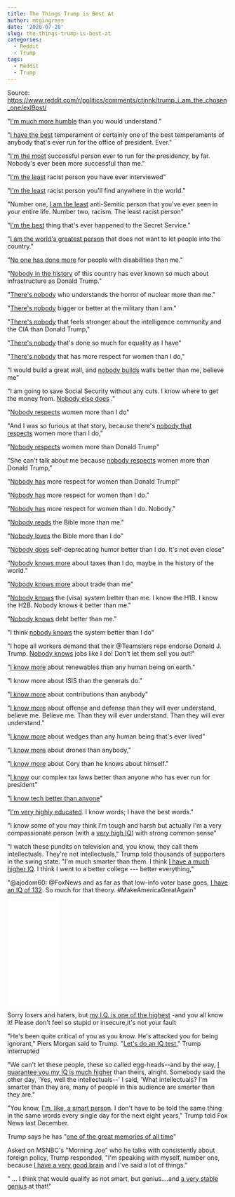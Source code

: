 ```yaml
---
title: The Things Trump is Best At
author: mtgingrass
date: '2020-07-28'
slug: the-things-trump-is-best-at
categories:
  - Reddit
  - Trump
tags:
  - Reddit
  - Trump
---
```


Source: https://www.reddit.com/r/politics/comments/ctjnnk/trump_i_am_the_chosen_one/exl9pst/

"[I'm much more humble](https://www.youtube.com/watch?v=1R42mFx3_ss) than you would understand."

"[I have the best](http://abcnews.go.com/Politics/donald-trump-best-temperaments-presidential-candidate/story?id=41003314) temperament or certainly one of the best temperaments of anybody that's ever run for the office of president. Ever."

"[I'm the most](https://www.usatoday.com/story/news/elections/presidential/caucus/2015/06/01/donald-trump-straw-poll-mitt-romney-gucci-store/28313569/) successful person ever to run for the presidency, by far. Nobody's ever been more successful than me."

"[I'm the least](https://www.politico.com/story/2018/01/14/trump-least-racist-person-340602) racist person you have ever interviewed"

"[I'm the least](https://www.washingtonpost.com/opinions/2019/07/30/trump-says-hes-least-racist-person-world-thats-rich/) racist person you'll find anywhere in the world."

"Number one, [I am the least](https://www.politico.com/story/2017/02/trump-press-conference-anti-semitic-threats-jake-turx-235107) anti-Semitic person that you've ever seen in your entire life. Number two, racism. The least racist person"

"[I'm the best](https://www.politico.com/story/2016/07/trump-secret-service-226022) thing that's ever happened to the Secret Service."

"[I am the world's greatest person](https://www.washingtonpost.com/graphics/2017/politics/australia-mexico-transcripts/) that does not want to let people into the country."

"[No one has done more](https://twitter.com/realdonaldtrump/status/697031343272812544?lang=en) for people with disabilities than me."

"[Nobody in the history](http://www.cnn.com/TRANSCRIPTS/1607/16/se.02.html) of this country has ever known so much about infrastructure as Donald Trump."

"[There's nobody](https://www.youtube.com/watch?v=h7JYuVEAqEQ) who understands the horror of nuclear more than me."

"[There's nobody](http://www.foxnews.com/transcript/2015/06/17/donald-trump-running-for-president.html) bigger or better at the military than I am."

"[There's nobody](https://www.youtube.com/watch?v=YwSo4IPkf5E) that feels stronger about the intelligence community and the CIA than Donald Trump,"

"[There's nobody](https://www.politico.com/blogs/2016-gop-primary-live-updates-and-results/2016/03/donald-trump-super-tuesday-220016) that's done so much for equality as I have"

"[There's nobody](http://news3lv.com/news/local/exclusive-one-on-one-with-presidential-candidate-donald-trump) that has more respect for women than I do,"

"I would build a great wall, and [nobody builds](https://www.washingtonpost.com/politics/2019/01/08/president-trumps-desperate-nonsensical-claim-that-mexico-is-paying-wall/) walls better than me, believe me"

"I am going to save Social Security without any cuts. I know where to get the money from. [Nobody else does](https://twitter.com/realdonaldtrump/status/601544572498509824) ."

"[Nobody respects](https://www.nbcnews.com/meet-the-press/video/trump-no-one-respects-women-more-than-i-do-655453251628) women more than I do"

"And I was so furious at that story, because there's [nobody that respects](https://www.washingtonpost.com/news/the-fix/wp/2016/05/19/this-sean-hannity-interview-is-why-people-think-the-media-is-too-easy-on-donald-trump/) women more than I do,"

"[Nobody respects](https://www.postandcourier.com/archives/trump-in-s-c-says-he-s-not-sexist-billionaire/article_ab3b1633-42f1-5116-95b5-c0aab96a6304.html) women more than Donald Trump"

"She can't talk about me because [nobody respects](https://www.cnn.com/2016/05/09/politics/donald-trump-hillary-clinton/) women more than Donald Trump,"

"[Nobody has](https://twitter.com/realDonaldTrump/status/713747213801938946) more respect for women than Donald Trump!"

"[Nobody has](https://www.washingtonpost.com/video/c/embed/22d94cda-8e7a-11e6-bc00-1a9756d4111b) more respect for women than I do."

"[Nobody has](https://www.youtube.com/watch?v=6ru6uvTq39I&feature=youtu.be&t=3167) more respect for women than I do. Nobody."

"[Nobody reads](http://thehill.com/blogs/blog-briefing-room/news/270610-trump-kerry-probably-hasnt-read-the-bible) the Bible more than me."

"[Nobody loves](https://www.realclearpolitics.com/video/2016/02/23/trump_cruz_puts_down_bible_and_goes_around_lying_dishonest_media_probably_worse_than_cruz.html) the Bible more than I do"

"[Nobody does](https://www.theguardian.com/us-news/2018/mar/04/donald-trump-gridiron-dinner-jared-kushner-melania) self-deprecating humor better than I do. It's not even close"

"[Nobody knows more](https://www.pbs.org/newshour/politics/trump-says-his-tax-rate-is-none-of-your-business) about taxes than I do, maybe in the history of the world."

"[Nobody knows more](https://www.realclearpolitics.com/video/2016/03/03/trump_i_own_a_store_in_manhattan_worth_more_than_mitt_romney.html) about trade than me"

"[Nobody knows](http://www.cnn.com/2016/03/10/politics/republican-debate-transcript-full-text/) the (visa) system better than me. I know the H1B. I know the H2B. Nobody knows it better than me."

"[Nobody knows](http://www.huffingtonpost.com/entry/donald-trump-king-of-debt_us_576a9b76e4b0c0252e77cba7) debt better than me."

"I think [nobody knows](http://transcripts.cnn.com/TRANSCRIPTS/1608/27/cnr.07.html) the system better than I do"

"I hope all workers demand that their @Teamsters reps endorse Donald J. Trump. [Nobody knows](https://twitter.com/realdonaldtrump/status/685582649679867904) jobs like I do! Don't let them sell you out!"

"[I know more](https://web.archive.org/web/20180301055454/https://www.foxnews.com/transcript/2016/04/13/trump-explains-why-feels-primary-process-is-unfair.html) about renewables than any human being on earth."

"I know more about ISIS than the generals do."

"[I know more](http://abcnews.go.com/Politics/week-transcript-donald-trump-ben-carson/story?id=35336008) about contributions than anybody"

"[I know more](https://pjmedia.com/election/2016/07/27/tim-kaine-tries-a-trump-impression-at-dnc/) about offense and defense than they will ever understand, believe me. Believe me. Than they will ever understand. Than they will ever understand."

"[I know more](https://www.wsj.com/articles/transcript-of-donald-trump-interview-with-the-wall-street-journal-1515715481) about wedges than any human being that's ever lived"

"[I know more](https://www.youtube.com/watch?v=_OZOh3m80Y4&t=345) about drones than anybody,"

"[I know more](https://twitter.com/realdonaldtrump/status/757760973419712512) about Cory than he knows about himself."

"[I know](https://twitter.com/realDonaldTrump/status/782541307168391168) our complex tax laws better than anyone who has ever run for president"

"[I know tech better than anyone](https://twitter.com/realDonaldTrump/status/1076084489422557184)"

"[I'm very highly educated](https://www.washingtonpost.com/video/national/trump-i-have-the-best-words/2017/04/05/53a9ae4a-19fd-11e7-8598-9a99da559f9e_video.html). I know words; I have the best words."

"I know some of you may think l'm tough and harsh but actually I'm a very compassionate person (with a [very high IQ](https://twitter.com/realdonaldtrump/status/325973644276809730)) with strong common sense"

"I watch these pundits on television and, you know, they call them intellectuals. They're not intellectuals," Trump told thousands of supporters in the swing state. "I'm much smarter than them. I think [I have a much higher IQ](http://www.washingtonexaminer.com/trump-i-have-a-higher-iq-than-george-will/article/2577023). I think I went to a better college --- better everything,"

"@ajodom60: @FoxNews and as far as that low-info voter base goes, [I have an IQ of 132](https://twitter.com/realdonaldtrump/status/676174398253068289). So much for that theory. #MakeAmericaGreatAgain"

<iframe style="width:120px;height:240px;" marginwidth="0" marginheight="0" scrolling="no" frameborder="0" src="//ws-na.amazon-adsystem.com/widgets/q?ServiceVersion=20070822&OneJS=1&Operation=GetAdHtml&MarketPlace=US&source=ac&ref=qf_sp_asin_til&ad_type=product_link&tracking_id=hatro-20&marketplace=amazon&region=US&placement=B01N6GZW1W&asins=B01N6GZW1W&linkId=b2df5ddfc419142316831136c1f02fa8&show_border=true&link_opens_in_new_window=true&price_color=333333&title_color=0066c0&bg_color=ffffff"></iframe>

Sorry losers and haters, but [my I.Q. is one of the highest](https://twitter.com/realdonaldtrump/status/332308211321425920?lang=en) -and you all know it! Please don't feel so stupid or insecure,it's not your fault

"He's been quite critical of you as you know. He's attacked you for being ignorant," Piers Morgan said to Trump. "[Let's do an IQ test](https://www.usatoday.com/story/news/politics/onpolitics/2016/05/16/trump-challenges-london-mayor-sadiq-khan-iq-test/84436936/)," Trump interrupted

"We can't let these people, these so called egg-heads--and by the way, [I guarantee you my IQ is much higher](https://www.washingtonpost.com/news/politics/wp/2017/10/10/a-brief-history-of-trump-challenging-people-to-iq-tests/) than theirs, alright. Somebody said the other day, 'Yes, well the intellectuals--' I said, 'What intellectuals? I'm smarter than they are, many of people in this audience are smarter than they are."

"You know, [I'm, like, a smart person](https://www.washingtonpost.com/politics/how-president-trump-consumes--or-does-not-consume--top-secret-intelligence/2017/05/29/1caaca3e-39ae-11e7-a058-ddbb23c75d82_story.html). I don't have to be told the same thing in the same words every single day for the next eight years," Trump told Fox News last December.

Trump says he has "[one of the great memories of all time](http://www.slate.com/blogs/the_slatest/2017/10/25/trump_says_myeshia_johnson_s_recollection_is_wrong_and_he_has_one_of_the.html)"

Asked on MSNBC's "Morning Joe" who he talks with consistently about foreign policy, Trump responded, "I'm speaking with myself, number one, because [I have a very good brain](http://www.politico.com/blogs/2016-gop-primary-live-updates-and-results/2016/03/trump-foreign-policy-adviser-220853) and I've said a lot of things."

" ... I think that would qualify as not smart, but genius....and [a very stable genius](https://twitter.com/realDonaldTrump/status/949619270631256064) at that!"